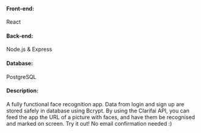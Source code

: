 #### Front-end:
React 

#### Back-end:
Node.js & Express 

#### Database: 
PostgreSQL

#### Description: 
A fully functional face recognition app. Data from login and sign up are stored safely in database using Bcrypt. By using the Clarifai API, you can feed the app the URL of a picture with faces, and have them be recognised and marked on screen. 
Try it out! No email confirmation needed :)
